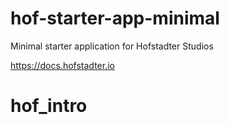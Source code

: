 # hof-starter-app-minimal

Minimal starter application for Hofstadter Studios

https://docs.hofstadter.io

# hof_intro
